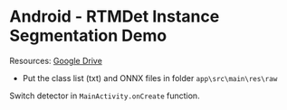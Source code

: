 # Android - RTMDet Instance Segmentation Demo

Resources: [Google Drive](https://drive.google.com/file/d/1l7BJmixeM2OszGW4S_zLEBRrimRqokHX/view?usp=sharing)
- Put the class list (txt) and ONNX files in folder `app\src\main\res\raw`

Switch detector in `MainActivity.onCreate` function.